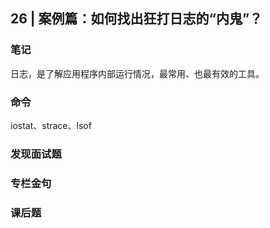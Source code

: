 ## 26 | 案例篇：如何找出狂打日志的“内鬼”？

### 笔记

日志，是了解应用程序内部运行情况，最常用、也最有效的工具。

### 命令

iostat、strace、lsof

### 发现面试题


### 专栏金句


### 课后题
